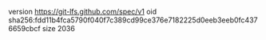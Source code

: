 version https://git-lfs.github.com/spec/v1
oid sha256:fdd11b4fca5790f040f7c389cd99ce376e7182225d0eeb3eeb0fc4376659cbcf
size 2036
